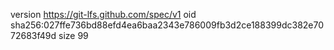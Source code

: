 version https://git-lfs.github.com/spec/v1
oid sha256:027ffe736bd88efd4ea6baa2343e786009fb3d2ce188399dc382e7072683f49d
size 99
